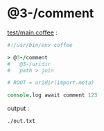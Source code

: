[‼️]: ✏️README.mdt

# @3-/comment

[test/main.coffee](./test/main.coffee) :

```coffee
#!/usr/bin/env coffee

> @3-/comment
#   @3-/uridir
#   path > join

# ROOT = uridir(import.meta)

console.log await comment 123
```

output :

```
./out.txt
```
